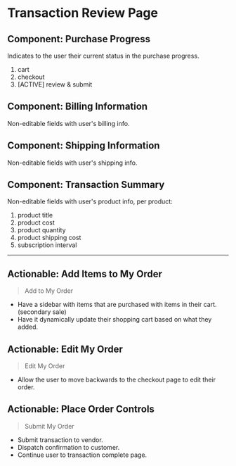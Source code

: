 # Transaction Review Page

## Component: Purchase Progress

Indicates to the user their current status in the purchase progress.

1. cart
2. checkout
3. [ACTIVE] review & submit

## Component: Billing Information

Non-editable fields with user's billing info.

## Component: Shipping Information

Non-editable fields with user's shipping info.

## Component: Transaction Summary

Non-editable fields with user's product info, per product:

1. product title
2. product cost
3. product quantity
4. product shipping cost
5. subscription interval

---

## Actionable: Add Items to My Order

>Add to My Order

- Have a sidebar with items that are purchased with items in their cart. (secondary sale)
- Have it dynamically update their shopping cart based on what they added.


## Actionable: Edit My Order

>Edit My Order

- Allow the user to move backwards to the checkout page to edit their order.

## Actionable: Place Order Controls

>Submit My Order

- Submit transaction to vendor.
- Dispatch confirmation to customer.
- Continue user to transaction complete page.
